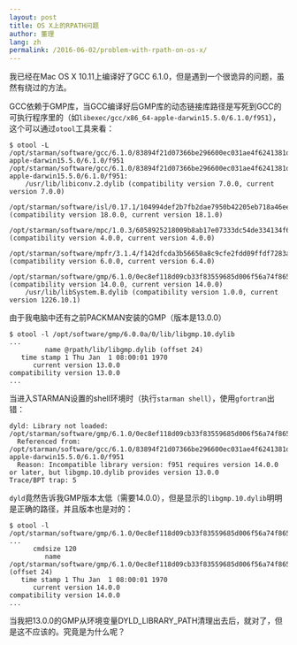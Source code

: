 ```yaml
---
layout: post
title: OS X上的RPATH问题
author: 董理
lang: zh
permalink: /2016-06-02/problem-with-rpath-on-os-x/
---
```


我已经在Mac OS X 10.11上编译好了GCC 6.1.0，但是遇到一个很诡异的问题，虽然有绕过的方法。

GCC依赖于GMP库，当GCC编译好后GMP库的动态链接库路径是写死到GCC的可执行程序里的（如`libexec/gcc/x86_64-apple-darwin15.5.0/6.1.0/f951`），这个可以通过`otool`工具来看：

```
$ otool -L /opt/starman/software/gcc/6.1.0/83894f21d07366be296600ec031ae4f6241381d9/libexec/gcc/x86_64-apple-darwin15.5.0/6.1.0/f951
/opt/starman/software/gcc/6.1.0/83894f21d07366be296600ec031ae4f6241381d9/libexec/gcc/x86_64-apple-darwin15.5.0/6.1.0/f951:
	/usr/lib/libiconv.2.dylib (compatibility version 7.0.0, current version 7.0.0)
	/opt/starman/software/isl/0.17.1/104994def2b7fb2dae7950b42205eb718a46ee0c/lib/libisl.15.dylib (compatibility version 18.0.0, current version 18.1.0)
	/opt/starman/software/mpc/1.0.3/6058925218009b8ab17e07333dc54de334134f6e/lib/libmpc.3.dylib (compatibility version 4.0.0, current version 4.0.0)
	/opt/starman/software/mpfr/3.1.4/f142dfcda3b56650a8c9cfe2fdd09ffdf7283a00/lib/libmpfr.4.dylib (compatibility version 6.0.0, current version 6.4.0)
	/opt/starman/software/gmp/6.1.0/0ec8ef118d09cb33f83559685d006f56a74f865c/lib/libgmp.10.dylib (compatibility version 14.0.0, current version 14.0.0)
	/usr/lib/libSystem.B.dylib (compatibility version 1.0.0, current version 1226.10.1)
```

由于我电脑中还有之前PACKMAN安装的GMP（版本是13.0.0）

```
$ otool -l /opt/software/gmp/6.0.0a/0/lib/libgmp.10.dylib
...
         name @rpath/lib/libgmp.dylib (offset 24)
   time stamp 1 Thu Jan  1 08:00:01 1970
      current version 13.0.0
compatibility version 13.0.0
...
```

当进入STARMAN设置的shell环境时（执行`starman shell`），使用`gfortran`出错：

```
dyld: Library not loaded: /opt/starman/software/gmp/6.1.0/0ec8ef118d09cb33f83559685d006f56a74f865c/lib/libgmp.10.dylib
  Referenced from: /opt/starman/software/gcc/6.1.0/83894f21d07366be296600ec031ae4f6241381d9/libexec/gcc/x86_64-apple-darwin15.5.0/6.1.0/f951
  Reason: Incompatible library version: f951 requires version 14.0.0 or later, but libgmp.10.dylib provides version 13.0.0
Trace/BPT trap: 5
```

`dyld`竟然告诉我GMP版本太低（需要14.0.0），但是显示的`libgmp.10.dylib`明明是正确的路径，并且版本也是对的：

```
$ otool -l /opt/starman/software/gmp/6.1.0/0ec8ef118d09cb33f83559685d006f56a74f865c/lib/libgmp.10.dylib
...
      cmdsize 120
         name /opt/starman/software/gmp/6.1.0/0ec8ef118d09cb33f83559685d006f56a74f865c/lib/libgmp.10.dylib (offset 24)
   time stamp 1 Thu Jan  1 08:00:01 1970
      current version 14.0.0
compatibility version 14.0.0
...
```

当我把13.0.0的GMP从环境变量DYLD_LIBRARY_PATH清理出去后，就对了，但是这不应该的。究竟是为什么呢？
